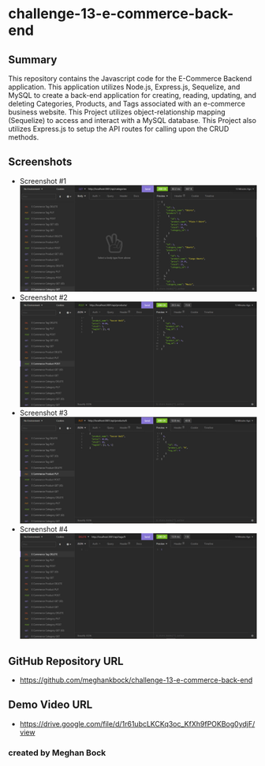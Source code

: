 # challenge-13-e-commerce-back-end

## Summary
This repository contains the Javascript code for the E-Commerce Backend application. This application utilizes Node.js, Express.js, Sequelize, and MySQL to create a back-end application for creating, reading, updating, and deleting Categories, Products, and Tags associated with an e-commerce business website. This Project utilizes object-relationship mapping (Sequelize) to access and interact with a MySQL database. This Project also utilizes Express.js to setup the API routes for calling upon the CRUD methods.

## Screenshots
* Screenshot #1 ![E-Commerce Backend 1](https://github.com/meghankbock/challenge-13-e-commerce-back-end/blob/main/images/E-Commerce-Backend-Screenshot-1.PNG)
* Screenshot #2 ![E-Commerce Backend 2](https://github.com/meghankbock/challenge-13-e-commerce-back-end/blob/main/images/E-Commerce-Backend-Screenshot-2.PNG)
* Screenshot #3 ![E-Commerce Backend 3](https://github.com/meghankbock/challenge-13-e-commerce-back-end/blob/main/images/E-Commerce-Backend-Screenshot-3.PNG)
* Screenshot #4 ![E-Commerce Backend 4](https://github.com/meghankbock/challenge-13-e-commerce-back-end/blob/main/images/E-Commerce-Backend-Screenshot-4.PNG)

## GitHub Repository URL
* https://github.com/meghankbock/challenge-13-e-commerce-back-end

## Demo Video URL
* https://drive.google.com/file/d/1r61ubcLKCKq3oc_KfXh9fPOKBog0ydjF/view


### created by Meghan Bock